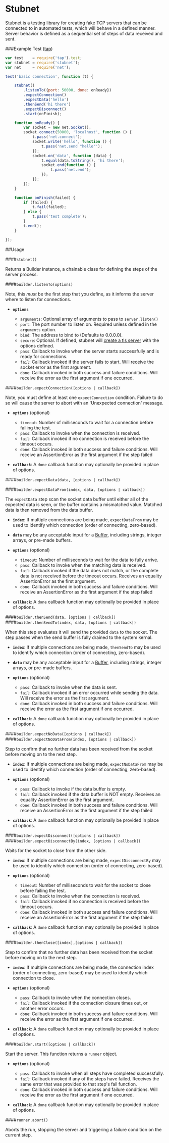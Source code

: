 Stubnet
==================

Stubnet is a testing library for creating fake TCP servers that can be connected to in automated tests, which will behave in a defined manner.  Server behavior is defined as a sequential set of steps of data received and sent.

###Example Test ([tap](https://www.npmjs.com/package/tap))
```js
var test    = require('tap').test;
var stubnet = require('stubnet');
var net     = require('net');

test('basic connection', function (t) {

	stubnet()
		.listenTo({port: 50000, done: onReady})
		.expectConnection()
		.expectData('hello')
		.thenSend('hi there')
		.expectDisconnect()
		.start(onFinish);

	function onReady() {
		var socket = new net.Socket();
		socket.connect(50000, 'localhost', function () {
			t.pass('net.connect');
			socket.write('hello', function () {
				t.pass('net.send "hello"');
			});
			socket.on('data', function (data) {
				t.equal(data.toString(), 'hi there');
				socket.end(function () {
					t.pass('net.end');
				});
			});
		});
	}

	function onFinish(failed) {
		if (failed) {
			t.fail(failed);
		} else {
			t.pass('test complete');
		}
		t.end();
	}

});
```

##Usage

####`stubnet()`

Returns a Builder instance, a chainable class for defining the steps of the server process.

####`builder.listenTo(options)`

Note, this _must_ be the first step that you define, as it informs the server where to listen for connections.

- **`options`**

  - `arguments`: Optional array of arguments to pass to `server.listen()`
  - `port`: The port number to listen on. Required unless defined in the `arguments` option.
  - `bind`: The address to bind to (Defaults to 0.0.0.0).
  - `secure`: Optional. If defined, stubnet will [create a tls server](https://nodejs.org/api/tls.html#tls_tls_createserver_options_secureconnectionlistener) with the options   defined.
  - `pass`: Callback to invoke when the server starts successfully and is ready for connections.
  - `fail`: Callback invoked if the server fails to start. Will receive the socket error as the first argument.
  - `done`: Callback invoked in both success and failure conditions. Will receive the error as the first argument if one occurred.

####`builder.expectConnection([options | callback])`

Note, you must define at least one `expectConnection` condition. Failure to do so will cause the server to abort with an 'Unexpected connection' message.

- **`options`** (optional)

  - `timeout`: Number of milliseconds to wait for a connection before failing the test.
  - `pass`: Callback to invoke when the connection is received.
  - `fail`: Callback invoked if no connection is received before the timeout occurs.
  - `done`: Callback invoked in both success and failure conditions. Will receive an AssertionError as the first argument if the step failed

- **`callback`**: A `done` callback function may optionally be provided in place of options.

####`builder.expectData(data, [options | callback])`

####`builder.expectDataFrom(index, data, [options | callback])`

The `expectData` step scan the socket data buffer until either all of the expected data is seen, or the buffer contains a mismatched value. Matched data is then removed from the data buffer.

- **`index`**: If multiple connections are being made, `expectDataFrom` may be used to identify which connection (order of connecting, zero-based).

- **`data`** may be any acceptable input for a [Buffer](https://nodejs.org/api/buffer.html), including strings, integer arrays, or pre-made buffers.

- **`options`** (optional)

  - `timeout`: Number of milliseconds to wait for the data to fully arrive.
  - `pass`: Callback to invoke when the matching data is received.
  - `fail`: Callback invoked if the data does not match, or the complete data is not received before the timeout occurs. Receives an equality AssertionError as the first argument.
  - `done`: Callback invoked in both success and failure conditions. Will receive an AssertionError as the first argument if the step failed

- **`callback`**: A `done` callback function may optionally be provided in place of options.

####`builder.thenSend(data, [options | callback])`
####`builder.thenSendTo(index, data, [options | callback])`

When this step evaluates it will send the provided `data` to the socket.  The step passes when the send buffer is fully drained to the system kernal.

- **`index`**: If multiple connections are being made, `thenSendTo` may be used to identify which connection (order of connecting, zero-based).

- **`data`** may be any acceptable input for a [Buffer](https://nodejs.org/api/buffer.html), including strings, integer arrays, or pre-made buffers.

- **`options`** (optional)

  - `pass`: Callback to invoke when the data is sent.
  - `fail`: Callback invoked if an error occurred while sending the data.  Will receive the error as the first argument.
  - `done`: Callback invoked in both success and failure conditions. Will receive the error as the first argument if one occurred.

- **`callback`**: A `done` callback function may optionally be provided in place of options.

####`builder.expectNoData([options | callback])`
####`builder.expectNoDataFrom(index, [options | callback])`

Step to confirm that no further data has been received from the socket before moving on to the next step.

- **`index`**: If multiple connections are being made, `expectNoDataFrom` may be used to identify which connection (order of connecting, zero-based).

- **`options`** (optional)

  - `pass`: Callback to invoke if the data buffer is empty.
  - `fail`: Callback invoked if the data buffer is NOT empty. Receives an equality AssertionError as the first argument.
  - `done`: Callback invoked in both success and failure conditions. Will receive an AssertionError as the first argument if the step failed

- **`callback`**: A `done` callback function may optionally be provided in place of options.

####`builder.expectDisconnect([options | callback])`
####`builder.expectDisconnectBy(index, [options | callback])`

Waits for the socket to close from the other side.

- **`index`**: If multiple connections are being made, `expectDisconnectBy` may be used to identify which connection (order of connecting, zero-based).

- **`options`** (optional)

  - `timeout`: Number of milliseconds to wait for the socket to close before failing the test.
  - `pass`: Callback to invoke when the connection is received.
  - `fail`: Callback invoked if no connection is received before the timeout occurs.
  - `done`: Callback invoked in both success and failure conditions. Will receive an AssertionError as the first argument if the step failed.

- **`callback`**: A `done` callback function may optionally be provided in place of options.

####`builder.thenClose([index],[options | callback])`

Step to confirm that no further data has been received from the socket before moving on to the next step.

- **`index`**: If multiple connections are being made, the connection index (order of connecting, zero-based) may be used to identify which connection to close.

- **`options`** (optional)

  - `pass`: Callback to invoke when the connection closes.
  - `fail`: Callback invoked if the connection closure times out, or another error occurs.
  - `done`: Callback invoked in both success and failure conditions. Will receive the error as the first argument if one occurred.

- **`callback`**: A `done` callback function may optionally be provided in place of options.

####`builder.start([options | callback])`

Start the server.  This function returns a `runner` object.

- **`options`** (optional)

  - `pass`: Callback to invoke when all steps have completed successfully.
  - `fail`: Callback invoked if any of the steps have failed. Receives the same error that was provided to that step's fail function.
  - `done`: Callback invoked in both success and failure conditions. Will receive the error as the first argument if one occurred.

- **`callback`**: A `done` callback function may optionally be provided in place of options.

####`runner.abort()`

Aborts the run, stopping the server and triggering a failure condition on the current step.

